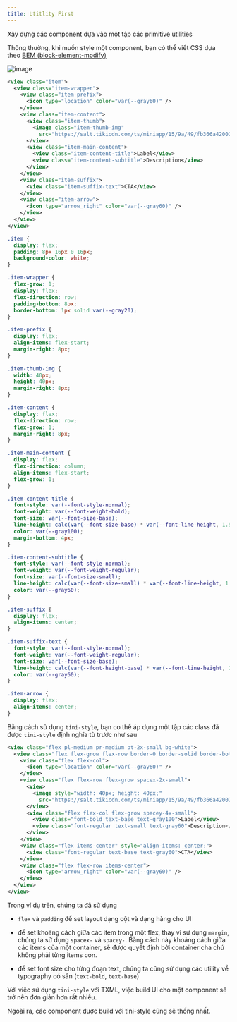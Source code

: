 ```yaml
---
title: Utitlity First
---
```


Xây dựng các component dựa vào một tập các primitive utilities

Thông thường, khi muốn style một component, bạn có thể viết CSS dựa theo [BEM (block-element-modify)](http://getbem.com/introduction/)

![image](https://salt.tikicdn.com/ts/miniapp/c9/be/01/eb14aa1dd509c53dc9b1ae015e81ae8a.png)

```xml
<view class="item">
  <view class="item-wrapper">
    <view class="item-prefix">
      <icon type="location" color="var(--gray60)" />
    </view>
    <view class="item-content">
      <view class="item-thumb">
        <image class="item-thumb-img"
          src="https://salt.tikicdn.com/ts/miniapp/15/9a/49/fb366a4200277a059e8960e0eeca88fc.png" />
      </view>
      <view class="item-main-content">
        <view class="item-content-title">Label</view>
        <view class="item-content-subtitle">Description</view>
      </view>
    </view>
    <view class="item-suffix">
      <view class="item-suffix-text">CTA</view>
    </view>
    <view class="item-arrow">
      <icon type="arrow_right" color="var(--gray60)" />
    </view>
  </view>
</view>
```

```css
.item {
  display: flex;
  padding: 8px 16px 0 16px;
  background-color: white;
}

.item-wrapper {
  flex-grow: 1;
  display: flex;
  flex-direction: row;
  padding-bottom: 8px;
  border-bottom: 1px solid var(--gray20);
}

.item-prefix {
  display: flex;
  align-items: flex-start;
  margin-right: 8px;
}

.item-thumb-img {
  width: 40px;
  height: 40px;
  margin-right: 8px;
}

.item-content {
  display: flex;
  flex-direction: row;
  flex-grow: 1;
  margin-right: 8px;
}

.item-main-content {
  display: flex;
  flex-direction: column;
  align-items: flex-start;
  flex-grow: 1;
}

.item-content-title {
  font-style: var(--font-style-normal);
  font-weight: var(--font-weight-bold);
  font-size: var(--font-size-base);
  line-height: calc(var(--font-size-base) * var(--font-line-height, 1.5));
  color: var(--gray100);
  margin-bottom: 4px;
}

.item-content-subtitle {
  font-style: var(--font-style-normal);
  font-weight: var(--font-weight-regular);
  font-size: var(--font-size-small);
  line-height: calc(var(--font-size-small) * var(--font-line-height, 1.5));
  color: var(--gray60);
}

.item-suffix {
  display: flex;
  align-items: center;
}

.item-suffix-text {
  font-style: var(--font-style-normal);
  font-weight: var(--font-weight-regular);
  font-size: var(--font-size-base);
  line-height: calc(var(--font-height-base) * var(--font-line-height, 1.5));
  color: var(--gray60);
}

.item-arrow {
  display: flex;
  align-items: center;
}
```

Bằng cách sử dụng `tini-style`, bạn co thể áp dụng một tập các class đã được `tini-style` định nghĩa từ trước như sau

```xml
<view class="flex pl-medium pr-medium pt-2x-small bg-white">
  <view class="flex flex-grow flex-row border-0 border-solid border-bottom border-gray20 pb-2x-small spacex-2x-small">
    <view class="flex flex-col">
      <icon type="location" color="var(--gray60)" />
    </view>
    <view class="flex flex-row flex-grow spacex-2x-small">
      <view>
        <image style="width: 40px; height: 40px;"
          src="https://salt.tikicdn.com/ts/miniapp/15/9a/49/fb366a4200277a059e8960e0eeca88fc.png" />
      </view>
      <view class="flex flex-col flex-grow spacey-4x-small">
        <view class="font-bold text-base text-gray100">Label</view>
        <view class="font-regular text-small text-gray60">Description</view>
      </view>
    </view>
    <view class="flex items-center" style="align-items: center;">
      <view class="font-regular text-base text-gray60">CTA</view>
    </view>
    <view class="flex flex-row items-center">
      <icon type="arrow_right" color="var(--gray60)" />
    </view>
  </view>
</view>
```

Trong ví dụ trên, chúng ta đã sử dụng

- `flex` và `padding` để set layout dạng cột và dạng hàng cho UI

- để set khoảng cách giữa các item trong một flex, thay vì sử dụng `margin`, chúng ta sử dụng `spacex-` và `spacey-`. Bằng cách này khoảng cách giữa các items của một container, sẽ được quyết định bởi container cha chứ không phải từng items con.

- để set font size cho từng đoạn text, chúng ta cũng sử dụng các utility về typography có sẵn (`text-bold`, `text-base`)

Với việc sử dụng `tini-style` với TXML, việc build UI cho một component sẽ trở nên đơn giản hơn rất nhiều.

Ngoài ra, các component được build với tini-style cũng sẽ thống nhất.
